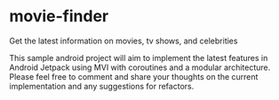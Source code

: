 # movie-finder
Get the latest information on movies, tv shows, and celebrities

This sample android project will aim to implement the latest features in Android Jetpack using MVI with coroutines and a modular architecture. Please feel free to comment and share your thoughts on the current implementation and any suggestions for refactors.
